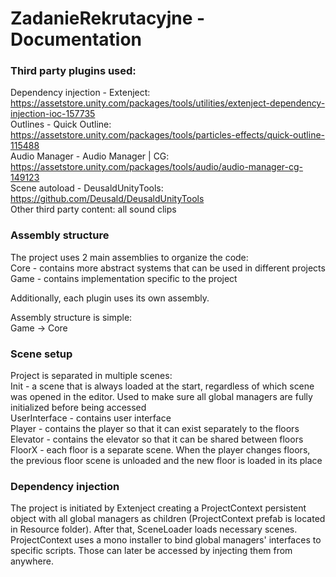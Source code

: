 # ZadanieRekrutacyjne - Documentation
### Third party plugins used:
Dependency injection - Extenject: https://assetstore.unity.com/packages/tools/utilities/extenject-dependency-injection-ioc-157735  
Outlines - Quick Outline: https://assetstore.unity.com/packages/tools/particles-effects/quick-outline-115488  
Audio Manager - Audio Manager | CG: https://assetstore.unity.com/packages/tools/audio/audio-manager-cg-149123  
Scene autoload - DeusaldUnityTools: https://github.com/Deusald/DeusaldUnityTools  
Other third party content: all sound clips

### Assembly structure
The project uses 2 main assemblies to organize the code:  
Core - contains more abstract systems that can be used in different projects  
Game - contains implementation specific to the project  

Additionally, each plugin uses its own assembly.

Assembly structure is simple:  
Game -> Core  

### Scene setup
Project is separated in multiple scenes:  
Init - a scene that is always loaded at the start, regardless of which scene was opened in the editor. Used to make sure all global managers are fully initialized before being accessed  
UserInterface - contains user interface  
Player - contains the player so that it can exist separately to the floors  
Elevator - contains the elevator so that it can be shared between floors  
FloorX - each floor is a separate scene. When  the player changes floors, the previous floor scene is unloaded and the new floor is loaded in its place 

### Dependency injection
The project is initiated by Extenject creating a ProjectContext persistent object with all global managers as children (ProjectContext prefab is located in Resource folder). After that, SceneLoader loads necessary scenes. ProjectContext uses a mono installer to bind global managers' interfaces to specific scripts. Those can later be accessed by injecting them from anywhere.
